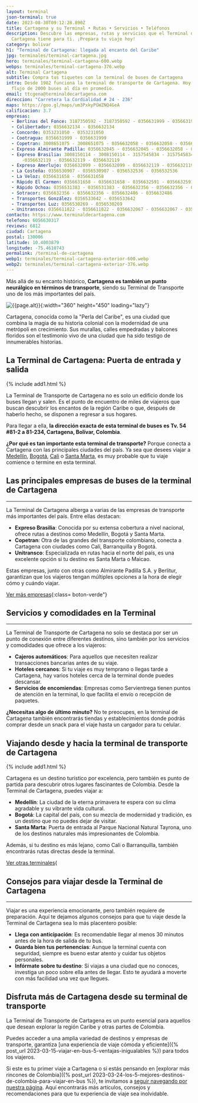 ```yaml
---
layout: terminal
json-terminal: true
date: 2023-08-30T09:12:28.890Z
title: Cartagena y su Terminal • Rutas • Servicios • Teléfonos
description: Descubre las empresas, rutas y servicios que el Terminal de
  Cartagena tiene para ti. ¡Prepara tu viaje hoy!
category: bolivar
h1: "Terminal de Cartagena: llegada al encanto del Caribe"
jpg: terminales/terminal-cartagena.jpg
hero: terminales/terminal-cartagena-600.webp
webps: terminales/terminal-cartagena-376.webp
alt: Terminal Cartagena
subtitle: Compra tus tiquetes con la terminal de buses de Cartagena
intro: Desde 1982 funciona la terminal de transporte de Cartagena. Hoy tiene un
  flujo de 2000 buses al día en promedio.
email: ttcgena@terminaldecartagena.com
direccion: "Carretera la Cordialidad # 24 - 236"
maps: https://goo.gl/maps/um3PxkyPGWZNQ4GeA
calificacion: 3.7
empresas:
  - Berlinas del Fonce: 3187350592 - 3187350592 - 0356631999 - 0356631999 - 0356632134 -0356632134
  - Colibertador: 0356632134 - 0356632134
  - Concorde: 0353231050 - 0353231050
  - Cootragua: 0356631999 - 0356631999
  - Copetran: 3008651075 - 3008651075 - 0356632058 - 0356632058 - 0356632O45 -0356632O45
  - Expreso Almirante Padilla: 0356632045 - 0356632045 - 0356632058 - 0356632058
  - Expreso Brasilia: 3008150114 - 3008150114 - 3157545834 - 3157545834 - 0356632119
      -0356632119 - 0356632119 - 0356632119
  - Expreso Amerlujo: 0356632099 - 0356632099 - 0356632119 - 0356632119 - 0356632099 -0356632099
  - La Costeña: 0356530907 - 0356530907 - 0356532536 - 0356532536
  - La Veloz: 0356631658 - 0356631658
  - Rápido El Carmen: 0356631658 - 0356631658 - 0356632591 - 0356632591
  - Rápido Ochoa: 0356531383 - 0356531383 - 0356632356 - 0356632356 - 0356632486 -0356632486
  - Sotracor: 0356632356 - 0356632356 - 0356632486 - 0356632486
  - Transportes González: 0356533642 - 0356533642
  - Transportes Luz: 0356530269 - 0356530269
  - Unitransco: 0356611822 - 0356611822 - 0356632067 - 0356632067 - 0356632072 -0356632072
contacto: https://www.terminaldecartagena.com
telefono: 6056630317
reviews: 6812
ciudad: Cartagena
postal: 130006
latitude: 10.4003879
longitude: -75.4610743
permalink: /terminal-de-cartagena
webp1: terminales/terminal-cartagena-exterior-600.webp
webp2: terminales/terminal-cartagena-exterior-376.webp
---
```

Más allá de su encanto histórico, **Cartagena es también un punto neurálgico en términos de transporte**, siendo su Terminal de Transporte uno de los más importantes del país.

![{{page.alt}}]({{site.baseurl}}/img/{{page.webp2}} "Terminal transporte {{ciudad}}"){:width="360" height="450" loading="lazy"}

Cartagena, conocida como la "Perla del Caribe", es una ciudad que combina la magia de su historia colonial con la modernidad de una metrópoli en crecimiento. Sus murallas, calles empedradas y balcones floridos son el testimonio vivo de una ciudad que ha sido testigo de innumerables historias.

## La Terminal de Cartagena: Puerta de entrada y salida

{% include add1.html %}

La Terminal de Transporte de Cartagena no es solo un edificio donde los buses llegan y salen. Es el punto de encuentro de miles de viajeros que buscan descubrir los encantos de la región Caribe o que, después de haberlo hecho, se disponen a regresar a sus hogares.

Para llegar a ella, **la dirección exacta de esta terminal de buses es Tv. 54 #81-2 a 81-234, Cartagena, Bolívar, Colombia**.

**¿Por qué es tan importante esta terminal de transporte?** Porque conecta a Cartagena con las principales ciudades del país. Ya sea que desees viajar a [Medellín]({{'terminal-de-medellin'|relative_url}} "Terminal Medellín"), [Bogotá]({{'terminal-de-bogota'|relative_url}} "Terminal Bogotá"), [Cali]({{'terminal-de-cali'|relative_url}} "Terminal Cali") o [Santa Marta]({{'terminal-de-santa-marta'|relative_url}} "Terminal Santa Marta"), es muy probable que tu viaje comience o termine en esta terminal.

## Las principales empresas de buses de la terminal de Cartagena

- - -

La Terminal de Cartagena alberga a varias de las empresas de transporte más importantes del país. Entre ellas destacan:

* **Expreso Brasilia**: Conocida por su extensa cobertura a nivel nacional, ofrece rutas a destinos como Medellín, Bogotá y Santa Marta.
* **Copetran**: Otra de las grandes del transporte colombiano, conecta a Cartagena con ciudades como Cali, Barranquilla y Bogotá.
* **Unitransco**: Especializada en rutas hacia el norte del país, es una excelente opción si tu destino es Santa Marta o Maicao.

Estas empresas, junto con otras como Almirante Padilla S.A. y Berlitur, garantizan que los viajeros tengan múltiples opciones a la hora de elegir cómo y cuándo viajar.

[Ver más empresas](#telefonos){:class= boton-verde"}

## Servicios y comodidades en la Terminal

- - -

La Terminal de Transporte de Cartagena no solo se destaca por ser un punto de conexión entre diferentes destinos, sino también por los servicios y comodidades que ofrece a los viajeros:

* **Cajeros automáticos**: Para aquellos que necesiten realizar transacciones bancarias antes de su viaje.
* **Hoteles cercanos**: Si tu viaje es muy temprano o llegas tarde a Cartagena, hay varios hoteles cerca de la terminal donde puedes descansar.
* **Servicios de encomiendas**: Empresas como Servientrega tienen puntos de atención en la terminal, lo que facilita el envío o recepción de paquetes.

**¿Necesitas algo de último minuto?** No te preocupes, en la terminal de Cartagena también encontrarás tiendas y establecimientos donde podrás comprar desde un snack para el viaje hasta un cargador para tu celular.

## Viajando desde y hacia la terminal de transporte de Cartagena

{% include add1.html %}

Cartagena es un destino turístico por excelencia, pero también es punto de partida para descubrir otros lugares fascinantes de Colombia. Desde la Terminal de Cartagena, puedes viajar a:

* **Medellín**: La ciudad de la eterna primavera te espera con su clima agradable y su vibrante vida cultural.
* **Bogotá**: La capital del país, con su mezcla de modernidad y tradición, es un destino que no puedes dejar de visitar.
* **Santa Marta**: Puerta de entrada al Parque Nacional Natural Tayrona, uno de los destinos naturales más impresionantes de Colombia.

Además, si tu destino es más lejano, como Cali o Barranquilla, también encontrarás rutas directas desde la terminal.

[Ver otras terminales](/terminales-de-colombia){

## Consejos para viajar desde la Terminal de Cartagena

- - -

Viajar es una experiencia emocionante, pero también requiere de preparación. Aquí te dejamos algunos consejos para que tu viaje desde la Terminal de Cartagena sea lo más placentero posible:

* **Llega con anticipación**: Es recomendable llegar al menos 30 minutos antes de la hora de salida de tu bus.
* **Guarda bien tus pertenencias**: Aunque la terminal cuenta con seguridad, siempre es bueno estar atento y cuidar tus objetos personales.
* **Infórmate sobre tu destino**: Si viajas a una ciudad que no conoces, investiga un poco sobre ella antes de llegar. Esto te ayudará a moverte con más facilidad una vez que llegues.

## Disfruta más de Cartagena desde su terminal de transporte

La Terminal de Transporte de Cartagena es un punto esencial para aquellos que desean explorar la región Caribe y otras partes de Colombia.

Puedes acceder a una amplia variedad de destinos y empresas de transporte, garantiza \[una experiencia de viaje cómoda y eficiente]({% post_url 2023-03-15-viajar-en-bus-5-ventajas-inigualables %}) para todos los viajeros.

Si este es tu primer viaje a Cartagena o si estás pensando en \[explorar más rincones de Colombia]({% post_url 2023-03-24-los-5-mejores-destinos-de-colombia-para-viajar-en-bus %}), te invitamos a [seguir navegando por nuestra página]({{'blog'|relative_url}}). Aquí encontrarás más artículos, consejos y recomendaciones para que tu experiencia de viaje sea inolvidable.